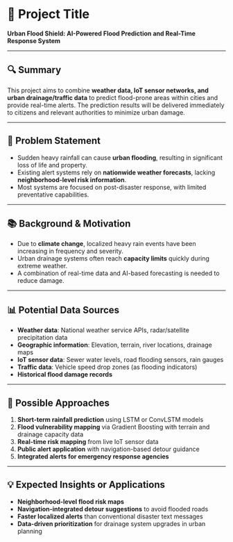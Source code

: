 # 🧠 Project Title  
**Urban Flood Shield: AI-Powered Flood Prediction and Real-Time Response System**

---

## 🔍 Summary  
This project aims to combine **weather data, IoT sensor networks, and urban drainage/traffic data** to predict flood-prone areas within cities and provide real-time alerts. The prediction results will be delivered immediately to citizens and relevant authorities to minimize urban damage.

---

## 🎯 Problem Statement  
- Sudden heavy rainfall can cause **urban flooding**, resulting in significant loss of life and property.  
- Existing alert systems rely on **nationwide weather forecasts**, lacking **neighborhood-level risk information**.  
- Most systems are focused on post-disaster response, with limited preventative capabilities.

---

## 📚 Background & Motivation  
- Due to **climate change**, localized heavy rain events have been increasing in frequency and severity.  
- Urban drainage systems often reach **capacity limits** quickly during extreme weather.  
- A combination of real-time data and AI-based forecasting is needed to reduce damage.

---

## 📊 Potential Data Sources  
- **Weather data**: National weather service APIs, radar/satellite precipitation data  
- **Geographic information**: Elevation, terrain, river locations, drainage maps  
- **IoT sensor data**: Sewer water levels, road flooding sensors, rain gauges  
- **Traffic data**: Vehicle speed drop zones (as flooding indicators)  
- **Historical flood damage records**  

---

## 🧪 Possible Approaches  
1. **Short-term rainfall prediction** using LSTM or ConvLSTM models  
2. **Flood vulnerability mapping** via Gradient Boosting with terrain and drainage capacity data  
3. **Real-time risk mapping** from live IoT sensor data  
4. **Public alert application** with navigation-based detour guidance  
5. **Integrated alerts for emergency response agencies**  

---

## 💡 Expected Insights or Applications  
- **Neighborhood-level flood risk maps**  
- **Navigation-integrated detour suggestions** to avoid flooded roads  
- **Faster localized alerts** than conventional disaster text messages  
- **Data-driven prioritization** for drainage system upgrades in urban planning  
